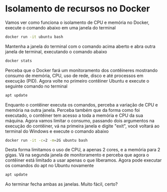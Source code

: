 # Isolamento de recursos no Docker

Vamos ver como funciona o isolamento de CPU e memória no Docker, execute o comando abaixo em uma janela do terminal

````sh
docker run -it ubuntu bash
````

Mantenha a janela do terminal com o comando acima aberto e abra outra janela de terminal, executando o comando abaixo

````sh
docker stats
````

Perceba que o Docker fará um monitoramento dos contêineres mostrando consumo de memória, CPU, uso de rede, disco e até processos em execução (PID).
Agora volte no primeiro contêiner Ubuntu e execute o seguinte comando no terminal

````sh
apt update
````

Enquanto o contêiner executa os comandos, perceba a variação de CPU e memória na outra janela. Perceba também que da forma como foi executado, o contêiner tem acesso a toda a memória e CPU da sua máquina.
Agora vamos limitar o consumo, passando dois argumentos na execução do contêiner, vá na primeira janela e digite "exit", você voltará ao terminal do Windows e execute o comando abaixo

````sh
docker run -it -c=2 -m=2G ubuntu bash
````

Desta forma limitamos o uso de CPU, a apenas 2 cores, e a memória para 2 gigas.
Vá na segunda janela de monitoramento e perceba que agora o contêiner está limitado a usar apenas o que liberamos. 
Agora pode executar os comandos do apt no Ubuntu novamente

````sh
apt update
````

Ao terminar fecha ambas as janelas. Muito fácil, certo?